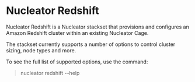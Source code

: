 Nucleator Redshift
==================

Nucleator Redshift is a Nucleator stackset that provisions and configures an Amazon 
Redshift cluster within an existing Nucleator Cage. 

The stackset currently supports a number of options to control cluster sizing, 
node types and more.

To see the full list of supported options, use the command:

> nucleator redshift --help